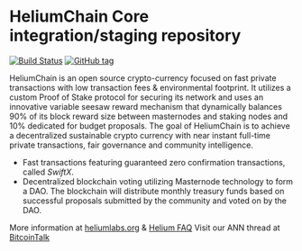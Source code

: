 HeliumChain Core integration/staging repository
=====================================

[![Build Status](https://travis-ci.org/akcryptoguy/squorum.png)](https://travis-ci.org/akcryptoguy/squorum) [![GitHub tag](https://img.shields.io/github/tag/akcryptoguy/squorum.svg)](https://github.com/akcryptoguy/squorum/tree/v0.1)

HeliumChain is an open source crypto-currency focused on fast private transactions with low transaction fees & environmental footprint.  It utilizes a custom Proof of Stake protocol for securing its network and uses an innovative variable seesaw reward mechanism that dynamically balances 90% of its block reward size between masternodes and staking nodes and 10% dedicated for budget proposals. The goal of HeliumChain is to achieve a decentralized sustainable crypto currency with near instant full-time private transactions, fair governance and community intelligence.
- Fast transactions featuring guaranteed zero confirmation transactions, called _SwiftX_.
- Decentralized blockchain voting utilizing Masternode technology to form a DAO. The blockchain will distribute monthly treasury funds based on successful proposals submitted by the community and voted on by the DAO.

More information at [heliumlabs.org](http://www.heliumlabs.org) & [Helium FAQ](https://www.heliumlabs.org/docs/frequently-asked-questions) Visit our ANN thread at [BitcoinTalk](https://bitcointalk.org/index.php?topic=1809278.0)
